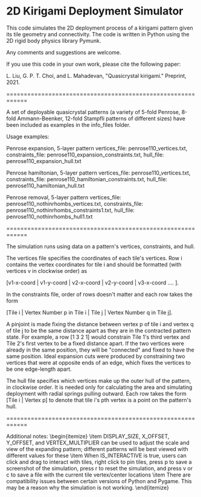 # 2D Kirigami Deployment Simulator
This code simulates the 2D deployment process of a kirigami pattern given its tile geometry and connectivity. The code is written in Python using the 2D rigid body physics library Pymunk.

Any comments and suggestions are welcome. 

If you use this code in your own work, please cite the following paper:

L. Liu, G. P. T. Choi, and L. Mahadevan, "Quasicrystal kirigami." Preprint, 2021.

============================================================

A set of deployable quasicrystal patterns (a variety of 5-fold Penrose, 8-fold Ammann-Beenker, 12-fold Stampfli patterns of different sizes) have been included as examples in the info_files folder.

Usage examples: 

Penrose expansion,  5-layer pattern
vertices_file: penrose110_vertices.txt, constraints_file: penrose110_expansion_constraints.txt, hull_file: penrose110_expansion_hull.txt

Penrose hamiltonian, 5-layer pattern
vertices_file: penrose110_vertices.txt, constraints_file: penrose110_hamiltonian_constraints.txt, hull_file: penrose110_hamiltonian_hull.txt

Penrose removal, 5-layer pattern
vertices_file: penrose110_nothinrhombs_vertices.txt, constraints_file: penrose110_nothinrhombs_constraints1.txt, hull_file: penrose110_nothinrhombs_hull1.txt

============================================================

The simulation runs using data on a pattern's vertices, constraints, and hull. 

The vertices file specifies the coordinates of each tile's vertices. Row i  contains the vertex coordinates for tile i and should be formatted (with vertices v in clockwise order) as 

[v1-x-coord | v1-y-coord | v2-x-coord | v2-y-coord | v3-x-coord .... ].

In the constraints file, order of rows doesn't matter and each row takes the form 

[Tile i | Vertex Number p in Tile i | Tile j | Vertex Number q in Tile j].

A pinjoint is made fixing the distance between vertex p of tile i and vertex q of tile j to be the same distance apart as they are in the contracted pattern state. For example, a row [1 3 2 1] would constrain Tile 1's third vertex and Tile 2's first vertex to be a fixed distance apart. If the two vertices were already in the same position, they will be "connected" and fixed to have the same position. Ideal expansion cuts were produced by constraining two vertices that were at opposite ends of an edge, which fixes the vertices to be one edge-length apart.

The hull file specifies which vertices make up the outer hull of the pattern, in clockwise order. It is needed only for calculating the area and simulating deployment with radial springs pulling outward. Each row takes the form [Tile i | Vertex p] to denote that tile i's pth vertex is a point on the pattern's hull. 

============================================================

Additional notes:
\begin{itemize}
\item DISPLAY_SIZE, X_OFFSET, Y_OFFSET, and VERTEX_MULTIPLIER can be used to adjust the scale and view of the expanding pattern; different patterns will be best viewed with different values for these
\item When IS_INTERACTIVE is true, users can click and drag to interact with tiles, right click to pin tiles, press p to save a screenshot of the simulation, press r to reset the simulation, and press v or c to save a file with the current tile vertex/center locations
\item There are compatibility issues between certain versions of Python and Pygame. This may be a reason why the simulation is not working.
\end{itemize}




